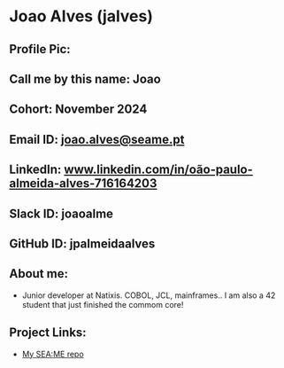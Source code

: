 # Joao Alves (jalves)
## Profile Pic: 
## Call me by this name: Joao
## Cohort: November 2024
## Email ID: joao.alves@seame.pt
## LinkedIn: www.linkedin.com/in/oão-paulo-almeida-alves-716164203
## Slack ID: joaoalme
## GitHub ID: jpalmeidaalves
## About me: 
- Junior developer at Natixis. COBOL, JCL, mainframes.. I am also a 42 student that just finished the commom core!
## Project Links:
- [My SEA:ME repo](https://github.com/jpalmeidaalves/SEA-ME-Students)